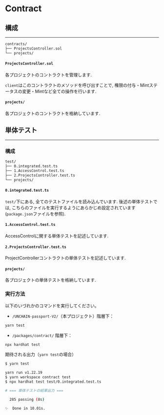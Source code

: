 # Contract

## 構成
---
```bash
contracts/
├── ProjectsController.sol
└── projects/
```

#### `ProjectsController.sol`
各プロジェクトのコントラクトを管理します. 

`client`はこのコントラクトのメソッドを呼び出すことで, 権限の付与・Mintステータスの変更・Mintなど全ての操作を行います.

#### `projects/`
各プロジェクトのコントラクトを格納しています.

## 単体テスト
---

### 構成

``` bash
test/
├── 0.integrated.test.ts
├── 1.AccessControl.test.ts
├── 2.ProjectsController.test.ts
└── projects/
```

#### `0.integrated.test.ts`
`test/`下にある, 全てのテストファイルを読み込んでいます. 後述の単体テストでは, こちらのファイルを実行するようにあらかじめ設定されています(`package.json`ファイルを参照).

#### `1.AccessControl.test.ts`
AccessControlに関する単体テストを記述しています.

#### `2.ProjectsController.test.ts`
ProjectControllerコントラクトの単体テストを記述しています.

#### `projects/`
各プロジェクトの単体テストを格納しています.

### 実行方法

以下のいづれかのコマンドを実行してください。

- `/UNCHAIN-passport-V2/`（本プロジェクト）階層下：
```bash
yarn test
```

- `/packages/contract/` 階層下：
```bash
npx hardhat test
```

期待される出力（`yarn test`の場合）
```bash
$ yarn test

yarn run v1.22.19
$ yarn workspace contract test
$ npx hardhat test test/0.integrated.test.ts

# === 単体テストの結果出力 ===

  285 passing (8s)

✨  Done in 10.01s.
```